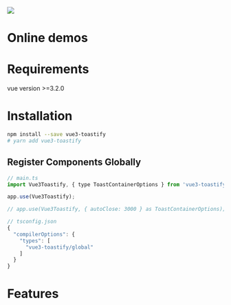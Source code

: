 ![](https://user-images.githubusercontent.com/5574267/130804494-a9d2d69c-f170-4576-b2e1-0bb7f13dd92d.gif)

# Online demos

# Requirements

vue version >=3.2.0

# Installation

```bash
npm install --save vue3-toastify
# yarn add vue3-toastify
```

## Register Components Globally

```js
// main.ts
import Vue3Toastify, { type ToastContainerOptions } from 'vue3-toastify';

app.use(Vue3Toastify);

// app.use(Vue3Toastify, { autoClose: 3000 } as ToastContainerOptions);
```

```js
// tsconfig.json
{
  "compilerOptions": {
    "types": [
      "vue3-toastify/global"
    ]
  }
}
```

# Features
